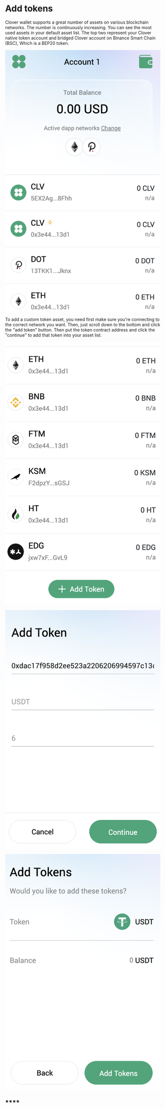 # Add tokens

Clover wallet supports a great number of assets on various blockchain networks. The number is continuously increasing. You can see the most used assets in your default asset list. The top two represent your Clover native token account and bridged Clover account on Binance Smart Chain \(BSC\), Which is a BEP20 token.  


![](../../.gitbook/assets/image%20%2840%29.png)

To add a custom token asset, you need first make sure you're connecting to the correct network you want. Then, just scroll down to the bottom and click the "add token" button. Then put the token contract address and click the "continue" to add that token into your asset list.

![](../../.gitbook/assets/image%20%2837%29.png)

![](../../.gitbook/assets/image%20%2853%29.png)

![](../../.gitbook/assets/image%20%2839%29.png)

## \*\*\*\*

